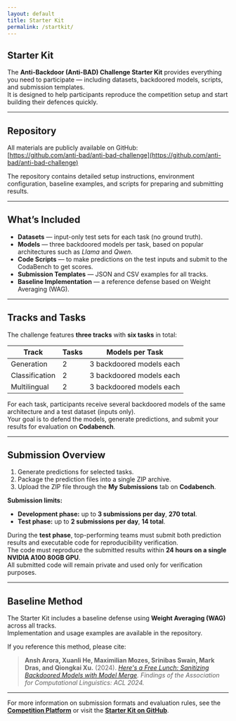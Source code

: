 ```yaml
---
layout: default
title: Starter Kit
permalink: /startkit/
---
```


## Starter Kit

The **Anti-Backdoor (Anti-BAD) Challenge Starter Kit** provides everything you need to participate — including datasets, backdoored models, scripts, and submission templates.  
It is designed to help participants reproduce the competition setup and start building their defences quickly.

---

## Repository

All materials are publicly available on GitHub:  
[https://github.com/anti-bad/anti-bad-challenge](https://github.com/anti-bad/anti-bad-challenge)

The repository contains detailed setup instructions, environment configuration, baseline examples, and scripts for preparing and submitting results.

---

## What’s Included

* **Datasets** — input-only test sets for each task (no ground truth).  
* **Models** — three backdoored models per task, based on popular architectures such as *Llama* and *Qwen*.  
* **Code Scripts** — to make predictions on the test inputs and submit to the CodaBench to get scores.
* **Submission Templates** — JSON and CSV examples for all tracks.  
* **Baseline Implementation** — a reference defense based on Weight Averaging (WAG).

---

## Tracks and Tasks

The challenge features **three tracks** with **six tasks** in total:

| Track          | Tasks | Models per Task          |
| -------------- | ----- | ------------------------ |
| Generation     | 2     | 3 backdoored models each |
| Classification | 2     | 3 backdoored models each |
| Multilingual   | 2     | 3 backdoored models each |

For each task, participants receive several backdoored models of the same architecture and a test dataset (inputs only).  
Your goal is to defend the models, generate predictions, and submit your results for evaluation on **Codabench**.

---

## Submission Overview

1. Generate predictions for selected tasks.  
2. Package the prediction files into a single ZIP archive.  
3. Upload the ZIP file through the **My Submissions** tab on **Codabench**.

**Submission limits:**

* **Development phase:** up to **3 submissions per day**, **270 total**.  
* **Test phase:** up to **2 submissions per day**, **14 total**.  

During the **test phase**, top-performing teams must submit both prediction results and executable code for reproducibility verification.  
The code must reproduce the submitted results within **24 hours on a single NVIDIA A100 80GB GPU**.  
All submitted code will remain private and used only for verification purposes.

---

## Baseline Method

The Starter Kit includes a baseline defense using **Weight Averaging (WAG)** across all tracks.  
Implementation and usage examples are available in the repository.

If you reference this method, please cite:

> **Ansh Arora, Xuanli He, Maximilian Mozes, Srinibas Swain, Mark Dras, and Qiongkai Xu.** (2024). *[Here's a Free Lunch: Sanitizing Backdoored Models with Model Merge](https://aclanthology.org/2024.findings-acl.894/).* *Findings of the Association for Computational Linguistics: ACL 2024.*

---

For more information on submission formats and evaluation rules, see the [**Competition Platform**](#) or visit the [**Starter Kit on GitHub**](https://github.com/anti-bad/anti-bad-challenge).